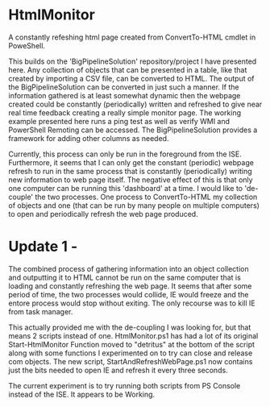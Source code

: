 # HtmlMonitor
A constantly refeshing html page created from ConvertTo-HTML cmdlet in PoweShell.

This builds on the 'BigPipelineSolution' repository/project I have presented here. Any collection of objects that can be presented in a table, like that created by importing a CSV file, can be converted to HTML. The output of the BigPipelineSolution can be converted in just such a manner. If the information gathered is at least somewhat dynamic then the webpage created could be constantly (periodically) written and refreshed to give near real time feedback creating a really simple monitor page. The working example presented here runs a ping test as well as verify WMI and PowerShell Remoting can be accessed. The BigPipelineSolution provides a framework for adding other columns as needed.

Currently, this process can only be run in the foreground from the ISE. Furthermore, it seems that I can only get the constant (periodic) webpage refresh to run in the same process that is constantly (periodically) writing new information to web page itself. The negative effect of this is that only one computer can be running this 'dashboard' at a time. I would like to 'de-couple' the two processes. One process to ConvertTo-HTML my collection of objects and one (that can be run by many people on multiple computers) to open and periodically refresh the web page produced.

# Update 1 -

The combined process of gathering information into an object collection and outputting it to HTML cannot be run on the same computer that is loading and constantly refreshing the web page. It seems that after some period of time, the two processes would collide, IE would freeze and the entore process would stop without exiting. The only recourse was to kill IE from task manager.

This actually provided me with the de-coupling I was looking for, but that means 2 scripts instead of one. HtmlMonitor.ps1 has had a lot of its original Start-HtmlMonitor Function moved to "detritus" at the bottom of the script along with some functions I experimented on to try can close and release com objects. The new script, StartAndRefreshWebPage.ps1 now contains just the bits needed to open IE and refresh it every three seconds.

The current experiment is to try running both scripts from PS Console instead of the ISE. It appears to be Working.